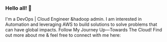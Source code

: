 ### Hello all! 👋

I'm a DevOps | Cloud Engineer &hadoop admin. I am interested in Automation and leveraging AWS to build solutions to solve problems that can have global impacts.
 Follow My Journey Up—Towards The Cloud! Find out more about me & feel free to connect with me here:


